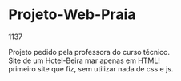 # Projeto-Web-Praia
1137
<div>
  Projeto pedido pela professora do curso técnico.<br>
  Site de um Hotel-Beira mar apenas em HTML!<br>
  primeiro site que fiz, sem utilizar nada de css e js.
</div>
